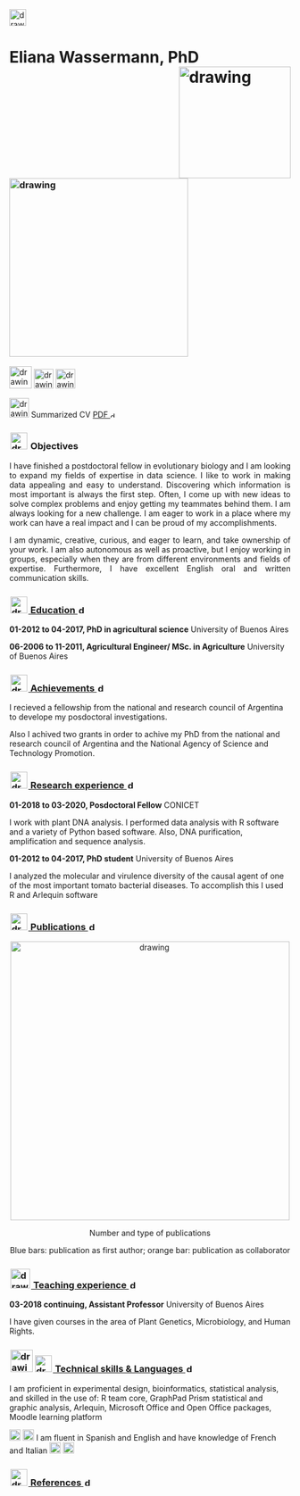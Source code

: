 <img src="https://user-images.githubusercontent.com/57723790/69000478-17cf9300-08af-11ea-9b78-c1c25d92d5a7.png" alt="drawing" width="30"/>

# Eliana Wassermann, PhD <img src="https://user-images.githubusercontent.com/57723790/69011224-10f45f00-0947-11ea-8022-a6621b0f297e.JPG" alt="drawing" width="200" align="right"/>




### <img src="https://user-images.githubusercontent.com/57723790/69729481-26b31280-1105-11ea-991f-4c2fde25f218.png" alt="drawing" width="320"/>

[<img src="https://external-content.duckduckgo.com/iu/?u=http%3A%2F%2Fwww.northernlightspr.com%2Fwp-content%2Fuploads%2F2015%2F08%2FLinkedIn.png&f=1&nofb=1" alt="drawing" width="40"/>](https://www.linkedin.com/in/elianawassermann) 
[<img src="https://campuspress.yale.edu/cnspy/files/2016/06/GBfhn7j7-1xth4vd.png" alt="drawing" width="35"/>](https://www.researchgate.net/profile/Eliana_Wassermann)
[<img src="https://user-images.githubusercontent.com/57723790/69147946-f094e380-0ab1-11ea-9fd3-b652f0ddb24c.png" alt="drawing" width="35"/>](https://scholar.google.com.ar/citations?hl=es&user=KC5cwPQAAAAJ&view_op=list_works&gmla=AJsN-F4dhu1_XFYiDG1GXHI9VeqQOmQ_3rTsWqOWdXzuY5t0zDBxVXgO06A3wljw5udVHnbQjt6la53ItAd-kpzXd4KNp7WrWk1SDMIB6KcvfiAfPDBsz04)

[<img src="https://user-images.githubusercontent.com/57723790/69010036-f8317c80-0939-11ea-812b-bfc420eab4ea.png" alt="drawing" width="35"/>](https://github.com/ElianaWassermann/CVenglish/files/3888022/CV_summary_Wassermann.pdf) Summarized CV [PDF <img src="https://user-images.githubusercontent.com/57723790/72173711-ec50bc80-33b6-11ea-8044-010e3f23fe03.png" alt="drawing" width="10"/>](https://github.com/ElianaWassermann/CVenglish/files/3964932/CV_summary_Wassermann.pdf)


### <img src="https://user-images.githubusercontent.com/57723790/80576036-c8b48f00-8a04-11ea-9d5f-5fc8a6455471.png" alt="drawing" width="30" style="display: inline-block; margin: 2"/> Objectives

<p align="justify">I have finished a postdoctoral fellow in evolutionary biology and I am looking to expand my fields of expertise in data science. I like to work in making data appealing and easy to understand. Discovering which information is most important is always the first step. Often, I come up with new ideas to solve complex problems and enjoy getting my teammates behind them. I am always looking for a new challenge. I am eager to work in a place where my work can have a real impact and I can be proud of my accomplishments. 

<p align="justify">I am dynamic, creative, curious, and eager to learn, and take ownership of your work. I am also autonomous as well as proactive, but I enjoy working in groups, especially when they are from different environments and fields of expertise.  Furthermore, I have excellent English oral and written communication skills. </p>

### [<img src="https://user-images.githubusercontent.com/57723790/69009543-dbdf1100-0934-11ea-8426-7612a55e7be3.png" alt="drawing" width="30" style="display: inline-block; margin: 2"/> Education <img src="https://user-images.githubusercontent.com/57723790/72172243-6f701380-33b3-11ea-98cd-886690c0a118.jpg" alt="drawing" width="15" style="display: inline-block; margin: 2"/>](https://elianawassermann.github.io/CVenglish/Education)

**01-2012 to 04-2017, PhD in agricultural science** University of Buenos Aires

**06-2006 to 11-2011, Agricultural Engineer/ MSc. in Agriculture** University of Buenos Aires

### [<img src="https://user-images.githubusercontent.com/57723790/69009513-91f62b00-0934-11ea-8871-fd98576062f2.png" alt="drawing" width="30" style="display: inline-block; margin: 2"/> Achievements <img src="https://user-images.githubusercontent.com/57723790/72172243-6f701380-33b3-11ea-98cd-886690c0a118.jpg" alt="drawing" width="15" style="display: inline-block; margin: 2"/>](https://elianawassermann.github.io/CVenglish/Achievements)

I recieved a fellowship from the national and research council of Argentina to develope my posdoctoral investigations.

Also I achived two grants in order to achive my PhD from the national and research council of Argentina and the National Agency of Science and Technology Promotion.

 

### [<img src="https://user-images.githubusercontent.com/57723790/69009478-34fa7500-0934-11ea-96cb-c80303b396d3.jpg" alt="drawing" width="30" style="display: inline-block; margin: 2"/> Research experience <img src="https://user-images.githubusercontent.com/57723790/72172243-6f701380-33b3-11ea-98cd-886690c0a118.jpg" alt="drawing" width="15" style="display: inline-block; margin: 2"/>](https://elianawassermann.github.io/CVenglish/ResearchExperience)

**01-2018 to 03-2020, Posdoctoral Fellow** CONICET

I work with plant DNA analysis. I performed data analysis with R software and a variety of Python based software. Also, DNA purification, amplification and sequence analysis.

**01-2012 to 04-2017, PhD student** University of Buenos Aires

I analyzed the molecular and virulence diversity of the causal agent of one of the most important tomato bacterial diseases. To accomplish this I used R and Arlequin software


### [<img src="https://user-images.githubusercontent.com/57723790/69009439-e5b44480-0933-11ea-8c7a-a59c860072fb.png" alt="drawing" width="30" style="display: inline-block; margin: 2"/> Publications <img src="https://user-images.githubusercontent.com/57723790/72172243-6f701380-33b3-11ea-98cd-886690c0a118.jpg" alt="drawing" width="15" style="display: inline-block; margin: 2"/>](https://elianawassermann.github.io/CVenglish/Publications)

<p align="center"><img src="https://user-images.githubusercontent.com/57723790/69349698-f7a92680-0c56-11ea-9a12-c78d2bfd88a3.png" alt="drawing" width="500"/></P>

<p align="center"> Number and type of publications </p>
 
<p align="center"> Blue bars: publication as first author; orange bar: publication as collaborator</p>

### [<img src="https://user-images.githubusercontent.com/57723790/69009410-a7b72080-0933-11ea-8121-a513590fa685.jpg" alt="drawing" width="35" style="display: inline-block; margin: 2"/> Teaching experience <img src="https://user-images.githubusercontent.com/57723790/72172243-6f701380-33b3-11ea-98cd-886690c0a118.jpg" alt="drawing" width="15" style="display: inline-block; margin: 2"/>](https://elianawassermann.github.io/CVenglish/TeachingExperience)

**03-2018 continuing, Assistant Professor** University of Buenos Aires

I have given courses in the area of Plant Genetics, Microbiology, and Human Rights.



### [<img src="https://user-images.githubusercontent.com/57723790/69000607-199a5600-08b1-11ea-85d5-6a10820e101e.jpg" alt="drawing" width="40" style="display: inline-block; margin: 2"/><img src="https://user-images.githubusercontent.com/57723790/69000586-dcce5f00-08b0-11ea-8ffe-79dd8abb9cde.png" alt="drawing" width="30" style="display: inline-block; margin: 2"/> Technical skills & Languages <img src="https://user-images.githubusercontent.com/57723790/72172243-6f701380-33b3-11ea-98cd-886690c0a118.jpg" alt="drawing" width="15" style="display: inline-block; margin: 2"/>](https://elianawassermann.github.io/CVenglish/Skills_Languages)

I am proficient in experimental design, bioinformatics, statistical analysis, and skilled in the use of:
R team core, GraphPad Prism statistical and graphic analysis, Arlequin, Microsoft Office and Open Office packages, Moodle learning platform

<img src="https://user-images.githubusercontent.com/57723790/69011413-dee3fc80-0948-11ea-8f6a-2d8969dfbfa3.png" alt="drawing" width="20"/>   <img src="https://user-images.githubusercontent.com/57723790/69011414-df7c9300-0948-11ea-9333-3c460ab9bcb6.jpg" alt="drawing" width="20"/> I am fluent in Spanish and English and have knowledge of French and Italian <img src="https://user-images.githubusercontent.com/57723790/69011415-df7c9300-0948-11ea-8e1a-de13653d524d.png" alt="drawing" width="20"/>   <img src="https://user-images.githubusercontent.com/57723790/69011412-dee3fc80-0948-11ea-9d82-9465138d3f3d.jpg" alt="drawing" width="20"/>

### [<img src="https://user-images.githubusercontent.com/57723790/69009564-19439e80-0935-11ea-8dc3-2d57865e2b54.jpg" alt="drawing" width="30" style="display: inline-block; margin: 2"/> References <img src="https://user-images.githubusercontent.com/57723790/72172243-6f701380-33b3-11ea-98cd-886690c0a118.jpg" alt="drawing" width="15" style="display: inline-block; margin: 2"/>](https://elianawassermann.github.io/CVenglish/References)
